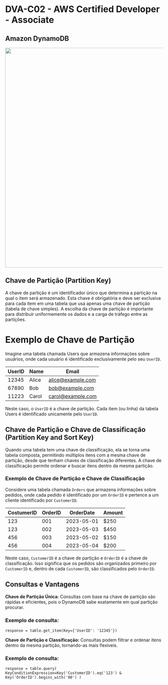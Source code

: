 # DVA-C02 - AWS Certified Developer - Associate

## Amazon DynamoDB
<div align="center">
<img src="https://github.com/hellotatiramos/estudos-certificacoes/assets/158481113/8513ce66-f3fd-4d9f-9350-0e14b20292b9" width="700px" />
</div>

## Chave de Partição (Partition Key)
A chave de partição é um identificador único que determina a partição na qual o item será armazenado. Esta chave é obrigatória e deve ser exclusiva para cada item em uma tabela que usa apenas uma chave de partição (tabela de chave simples). A escolha da chave de partição é importante para distribuir uniformemente os dados e a carga de tráfego entre as partições.

# Exemplo de Chave de Partição
Imagine uma tabela chamada Users que armazena informações sobre usuários, onde cada usuário é identificado exclusivamente pelo seu `UserID`.

| UserID        | Name     | Email |
| ------|-----|-----|
| 12345  	| Alice 	| alice@example.com	|
| 67890  	| Bob 	| bob@example.com 	|
| 11223 	| Carol 	| carol@example.com 	|

Neste caso, o `UserID` é a chave de partição. Cada item (ou linha) da tabela Users é identificado unicamente pelo `UserID`.

## Chave de Partição e Chave de Classificação (Partition Key and Sort Key)
Quando uma tabela tem uma chave de classificação, ela se torna uma tabela composta, permitindo múltiplos itens com a mesma chave de partição, desde que tenham chaves de classificação diferentes. A chave de classificação permite ordenar e buscar itens dentro da mesma partição.

### Exemplo de Chave de Partição e Chave de Classificação
Considere uma tabela chamada `Orders` que armazena informações sobre pedidos, onde cada pedido é identificado por um `OrderID` e pertence a um cliente identificado por `CustomerID`.

| CostumerID        | OrderID     | OrderDate | Amount | 
| ------|-----|-----| -----|
| 123  	| 001 	| 2023-05-01| $250 | 
| 123 	| 002 	| 2023-05-03 	| $450 | 
| 456 	| 003 	| 2023-05-02 	| $150 | 
| 456 	| 004 	| 2023-05-04	| $200 | 

Neste caso, `CustomerID` é a chave de partição e `OrderID` é a chave de classificação. Isso significa que os pedidos são organizados primeiro por `CustomerID` e, dentro de cada `CustomerID`, são classificados pelo `OrderID`.

## Consultas e Vantagens
**Chave de Partição Única:** Consultas com base na chave de partição são rápidas e eficientes, pois o DynamoDB sabe exatamente em qual partição procurar.

### Exemplo de consulta:

`response = table.get_item(Key={'UserID': '12345'})`

**Chave de Partição e Classificação:** Consultas podem filtrar e ordenar itens dentro da mesma partição, tornando-as mais flexíveis.

### Exemplo de consulta:

`response = table.query(
    KeyConditionExpression=Key('CustomerID').eq('123') & Key('OrderID').begins_with('00')
)`
